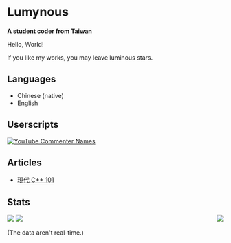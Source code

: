 # Lumynous
**A student coder from Taiwan**

Hello, World!

If you like my works, you may leave luminous stars.

## Languages
- Chinese (native)
- English

## Userscripts
[![YouTube Commenter Names](https://github-readme-stats.vercel.app/api/gist?id=74bcbab54cd9d8fcd3c873fffbac5d3d&theme=tokyonight&hide_border=true)](https://gist.github.com/lumynou5/74bcbab54cd9d8fcd3c873fffbac5d3d)

## Articles
- [現代 C++ 101](https://hackmd.io/@lumynou5/CppTutorial-zh-tw)

## Stats
<a href="https://github.com/anuraghazra/github-readme-stats"><img src="https://github-readme-stats.vercel.app/api/top-langs/?username=lumynou5&langs_count=8&hide=CMake&exclude_repo=dotfiles&theme=tokyonight&hide_border=true" align="right" /></a>
<a href="https://git.io/streak-stats"><img src="https://streak-stats.demolab.com/?user=lumynou5&date_format=Y-m-d&theme=tokyonight&hide_border=true&card_width=500" /></a>
<a href="https://github.com/anuraghazra/github-readme-stats"><img src="https://github-readme-stats.vercel.app/api?username=lumynou5&number_format=long&show_icons=true&theme=tokyonight&hide_border=true&card_width=500" /></a>

(The data aren't real-time.)
